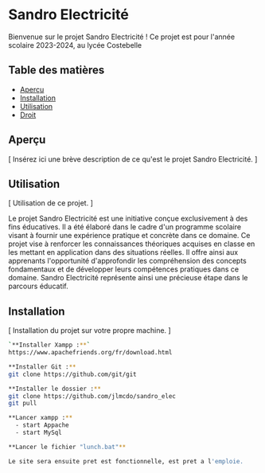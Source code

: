 # Sandro Electricité

Bienvenue sur le projet Sandro Electricité ! Ce projet est pour l'année scolaire 2023-2024, au lycée Costebelle 

## Table des matières

- [Aperçu](#aperçu)
- [Installation](#installation)
- [Utilisation](#utilisation)
- [Droit](#licence)

## Aperçu

[ Insérez ici une brève description de ce qu'est le projet Sandro Electricité. ]

## Utilisation

[ Utilisation de ce projet. ]

Le projet Sandro Electricité est une initiative conçue exclusivement à des fins éducatives. Il a été élaboré dans le cadre d'un programme scolaire visant à fournir une expérience pratique et concrète dans ce domaine. Ce projet vise à renforcer les connaissances théoriques acquises en classe en les mettant en application dans des situations réelles. Il offre ainsi aux apprenants l'opportunité d'approfondir les compréhension des concepts fondamentaux et de développer leurs compétences pratiques dans ce domaine. Sandro Electricité représente ainsi une précieuse étape dans le parcours éducatif.

## Installation

[ Installation du projet sur votre propre machine. ]

```bash
`**Installer Xampp :**`
https://www.apachefriends.org/fr/download.html

**Installer Git :**
git clone https://github.com/git/git

**Installer le dossier :**
git clone https://github.com/jlmcdo/sandro_elec
git pull

**Lancer xampp :**
  - start Appache 
  - start MySql

**Lancer le fichier "lunch.bat"**

Le site sera ensuite pret est fonctionnelle, est pret a l'emploie.
```


